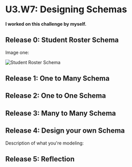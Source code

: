 # U3.W7: Designing Schemas


#### I worked on this challenge by myself.


## Release 0: Student Roster Schema
Image one:

![Student Roster Schema](https://github.com/lrakhman/markdown-here/raw/master/src/common/images/icon48.png "Logo Title Text 1")



## Release 1: One to Many Schema
<!-- display your image inline here -->


## Release 2: One to One Schema
<!-- display your image inline here -->


## Release 3: Many to Many Schema
<!-- display your image inline here -->


## Release 4: Design your own Schema
Description of what you're modeling: 

<!-- display your one-to-one image inline here -->
<!-- display your many-to-many image inline here -->

## Release 5: Reflection
